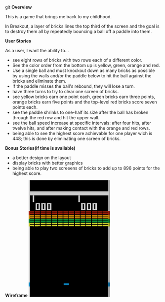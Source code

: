 

git 
**Overview**

This is a game that brings me back to my childhood.

In Breakout, a layer of bricks lines the top third of the screen and the goal is to destroy them all by repeatedly bouncing a ball off a paddle into them.

**User Stories**

As a user, I want the ability to...

* see eight rows of bricks with two rows each of a different color.
* See the color order from the bottom up is yellow, green, orange and red.
* Use a single ball and must knockout down as many bricks as possible by using the walls and/or the paddle below to hit the ball against the bricks and eliminate them.
* If the paddle misses the ball's rebound, they will lose a turn.
* have three turns to try to clear one screen of bricks.
* see yellow bricks earn one point each, green bricks earn three points, orange bricks earn five points and the top-level red bricks score seven points each.
* see the paddle shrinks to one-half its size after the ball has broken through the red row and hit the upper wall.
* see the ball speed increase at specific intervals: after four hits, after twelve hits, and after making contact with the orange and red rows.
* being able to see the highest score achievable for one player wich is 448; this is done by eliminating one screen of bricks.

**Bonus Stories(if time is available)**

* a better design on the layout
* display bricks with better graphics
* being able to play two screeens of bricks to add up to 896 points for the highest score.

**Wireframe**
![layout wireframe](images/Breakout_game_pic.png)